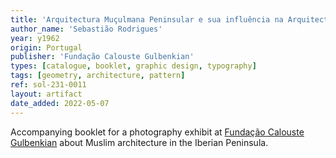 ```yaml
---
title: 'Arquitectura Muçulmana Peninsular e sua influência na Arquitectura Cristã'
author_name: 'Sebastião Rodrigues'
year: y1962
origin: Portugal
publisher: 'Fundação Calouste Gulbenkian'
types: [catalogue, booklet, graphic design, typography]
tags: [geometry, architecture, pattern]
ref: sol-231-0011
layout: artifact
date_added: 2022-05-07
---
```

Accompanying booklet for a photography exhibit at <a class="text-cat-link publisher" href="/publishers/Fundação Calouste Gulbenkian/">Fundação Calouste Gulbenkian</a> about Muslim architecture in the Iberian Peninsula.
